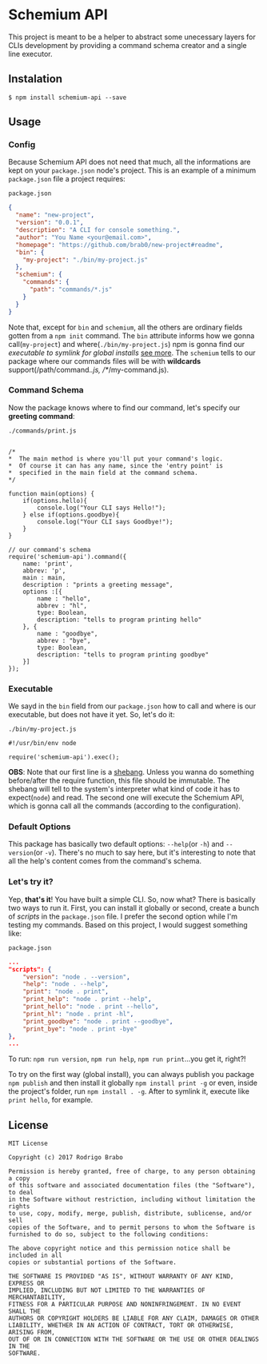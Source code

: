 Schemium API
===============
This project is meant to be a helper to abstract some unecessary layers for CLIs development by providing a command schema creator and a single line executor.

## Instalation
    $ npm install schemium-api --save

## Usage
### Config
Because Schemium API does not need that much, all the informations are kept on your `package.json` node's project. This is an example of a minimum `package.json` file a project requires:

`package.json`
```json
{
  "name": "new-project",
  "version": "0.0.1",
  "description": "A CLI for console something.",
  "author": "You Name <your@email.com>",
  "homepage": "https://github.com/brab0/new-project#readme",
  "bin": {
    "my-project": "./bin/my-project.js"
  },
  "schemium": {
    "commands": {
      "path": "commands/*.js"
    }
  }
}
```
Note that, except for `bin` and `schemium`, all the others are ordinary fields gotten from a `npm init` command. The `bin` attribute informs how we gonna call(`my-project`) and where(`./bin/my-project.js`) npm is gonna find our *executable to symlink for global installs* [see more](https://docs.npmjs.com/files/package.json#bin). The `schemium` tells to our package where our commands files will be with **wildcards** support(/path/command.*.js, /\**/my-command.js).

### Command Schema
Now the package knows where to find our command, let's specify our **greeting command**:

`./commands/print.js`
```node

/*
*  The main method is where you'll put your command's logic. 
*  Of course it can has any name, since the 'entry point' is
*  specified in the main field at the command schema.
*/

function main(options) {
    if(options.hello){
        console.log("Your CLI says Hello!");
    } else if(options.goodbye){
        console.log("Your CLI says Goodbye!");
    }
}

// our command's schema
require('schemium-api').command({
    name: 'print',
    abbrev: 'p',
    main : main,
    description : "prints a greeting message",
    options :[{
        name : "hello",
        abbrev : "hl",
        type: Boolean,
        description: "tells to program printing hello"
    }, {
        name : "goodbye",
        abbrev : "bye",
        type: Boolean,
        description: "tells to program printing goodbye"
    }]
});
```

### Executable
We sayd in the `bin` field from our `package.json` how to call and where is our executable, but does not have it yet. So, let's do it:

`./bin/my-project.js`
```node
#!/usr/bin/env node

require('schemium-api').exec();
```
**OBS**: Note that our first line is a [shebang](https://www.in-ulm.de/~mascheck/various/shebang/). Unless you wanna do something before/after the require function, this file should be immutable. The shebang will tell to the system's interpreter what kind of code it has to expect(`node`) and read. The second one will execute the Schemium API, which is gonna call all the commands (according to the configuration).

### Default Options
This package has basically two default options: `--help`(or `-h`) and `--version`(or `-v`). There's no much to say here, but it's interesting to note that all the help's content comes from the command's schema.

### Let's try it?
Yep, **that's it**! You have built a simple CLI. So, now what?
There is basically two ways to run it. First, you can install it globally or second, create a bunch of *scripts* in the `package.json` file. I prefer the second option while I'm testing my commands. Based on this project, I would suggest something like:

`package.json`
```json
...
"scripts": {
    "version": "node . --version",
    "help": "node . --help",
    "print": "node . print",
    "print_help": "node . print --help",
    "print_hello": "node . print --hello",
    "print_hl": "node . print -hl",
    "print_goodbye": "node . print --goodbye",
    "print_bye": "node . print -bye"
},
...
```
To run: `npm run version`, `npm run help`, `npm run print`...you get it, right?!

To try on the first way (global install), you can always publish you package `npm publish` and then install it globally `npm install print -g` or even, inside the project's folder, run `npm install . -g`. After to symlink it, execute like `print hello`, for example.

## License
```
MIT License

Copyright (c) 2017 Rodrigo Brabo

Permission is hereby granted, free of charge, to any person obtaining a copy
of this software and associated documentation files (the "Software"), to deal
in the Software without restriction, including without limitation the rights
to use, copy, modify, merge, publish, distribute, sublicense, and/or sell
copies of the Software, and to permit persons to whom the Software is
furnished to do so, subject to the following conditions:

The above copyright notice and this permission notice shall be included in all
copies or substantial portions of the Software.

THE SOFTWARE IS PROVIDED "AS IS", WITHOUT WARRANTY OF ANY KIND, EXPRESS OR
IMPLIED, INCLUDING BUT NOT LIMITED TO THE WARRANTIES OF MERCHANTABILITY,
FITNESS FOR A PARTICULAR PURPOSE AND NONINFRINGEMENT. IN NO EVENT SHALL THE
AUTHORS OR COPYRIGHT HOLDERS BE LIABLE FOR ANY CLAIM, DAMAGES OR OTHER
LIABILITY, WHETHER IN AN ACTION OF CONTRACT, TORT OR OTHERWISE, ARISING FROM,
OUT OF OR IN CONNECTION WITH THE SOFTWARE OR THE USE OR OTHER DEALINGS IN THE
SOFTWARE.

```
